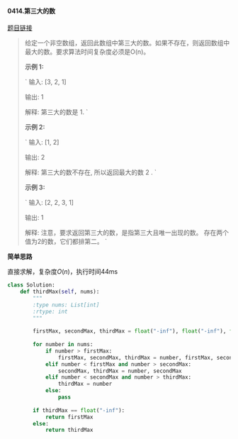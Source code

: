 #### 0414.第三大的数
[题目链接](https://leetcode-cn.com/problems/third-maximum-number/)
> 给定一个非空数组，返回此数组中第三大的数。如果不存在，则返回数组中最大的数。要求算法时间复杂度必须是O(n)。
>
> **示例 1:**
>
> `
> 输入: [3, 2, 1]
> 
> 输出: 1
> 
> 解释: 第三大的数是 1.
> `
>
> **示例 2:**
>
> `
> 输入: [1, 2]
> 
> 输出: 2
> 
> 解释: 第三大的数不存在, 所以返回最大的数 2 .
> `
>
> **示例 3:**
>
> `
> 输入: [2, 2, 3, 1]
> 
> 输出: 1
> 
> 解释: 注意，要求返回第三大的数，是指第三大且唯一出现的数。
> 存在两个值为2的数，它们都排第二。
> `

**简单思路**

直接求解，复杂度$O(n)$，执行时间44ms

```python
class Solution:
    def thirdMax(self, nums):
        """
        :type nums: List[int]
        :rtype: int
        """
        
        firstMax, secondMax, thirdMax = float("-inf"), float("-inf"), float("-inf")
        
        for number in nums:
            if number > firstMax:
                firstMax, secondMax, thirdMax = number, firstMax, secondMax
            elif number < firstMax and number > secondMax:
                secondMax, thirdMax = number, secondMax
            elif number < secondMax and number > thirdMax:
                thirdMax = number
            else:
                pass
        
        if thirdMax == float("-inf"):
            return firstMax
        else:
            return thirdMax
```
